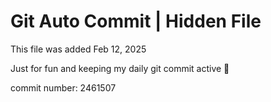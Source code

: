 # Git Auto Commit | Hidden File

This file was added Feb 12, 2025

Just for fun and keeping my daily git commit active 🤪

commit number: 2461507
